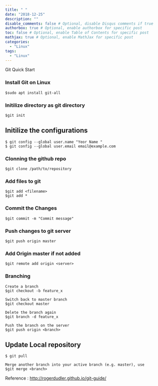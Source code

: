 ```yaml
---
title: " "
date: "2018-12-25"
description: ""
disable_comments: false # Optional, disable Disqus comments if true
authorbox: true # Optional, enable authorbox for specific post
toc: false # Optional, enable Table of Contents for specific post
mathjax: true # Optional, enable MathJax for specific post
categories:
  - "Linux"
tags:
  - "Linux"
---
```

Git Quick Start

<!--more-->

### Install Git on Linux
    $sudo apt install git-all

### Initilize directory as git directory
    $git init

## Initilize the configurations
    $ git config --global user.name "Yeor Name "
    $ git config --global user.email email@example.com

### Clonning the github repo
    $git clone /path/to/repository

### Add files to git
    $git add <filename>
    $git add *

### Commit the Changes
    $git commit -m "Commit message"


### Push changes to git server
    $git push origin master

### Add Origin master if not added
    $git remote add origin <server>

### Branching

    Create a branch
    $git checkout -b feature_x

    Switch back to master branch
    $git checkout master

    Delete the branch again
    $git branch -d feature_x

    Push the branch on the server
    $git push origin <branch>

## Update Local repository
    $ git pull

    Merge another branch into your active branch (e.g. master), use
    $git merge <branch>


Reference : http://rogerdudler.github.io/git-guide/
